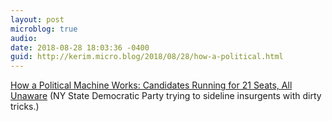 ```yaml
---
layout: post
microblog: true
audio: 
date: 2018-08-28 18:03:36 -0400
guid: http://kerim.micro.blog/2018/08/28/how-a-political.html
---
```

[How a Political Machine Works: Candidates Running for 21 Seats, All Unaware](https://www.nytimes.com/2018/08/24/nyregion/queens-candidates-nominated-without-knowing.html) (NY State Democratic Party trying to sideline insurgents with dirty tricks.)
